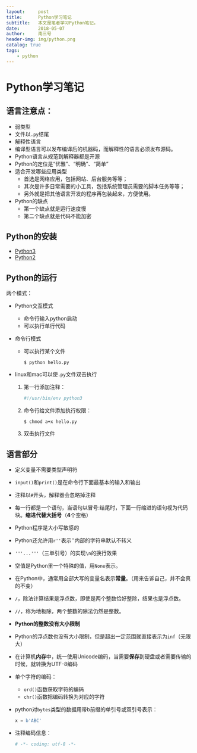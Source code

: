 ```yaml
---
layout:     post
title:      Python学习笔记
subtitle:   本文是笔者学习Python笔记。
date:       2018-05-07
author:     南三号
header-img: img/python.png
catalog: true
tags:
    - python
---
```


# Python学习笔记

## 语言注意点：

- 弱类型
- 文件以`.py`结尾
- 解释性语言
- 编译型语言可以发布编译后的机器码，而解释性的语言必须发布源码。
- Python语言从规范到解释器都是开源
- Python的定位是“优雅”、“明确”、“简单”
- 适合开发哪些应用类型
  - 首选是网络应用，包括网站、后台服务等等；
  - 其次是许多日常需要的小工具，包括系统管理员需要的脚本任务等等；
  - 另外就是把其他语言开发的程序再包装起来，方便使用。
- Python的缺点
  - 第一个缺点就是运行速度慢
  - 第二个缺点就是代码不能加密

## Python的安装

- [Python3](https://www.liaoxuefeng.com/wiki/0014316089557264a6b348958f449949df42a6d3a2e542c000/0014316090478912dab2a3a9e8f4ed49d28854bo292f85bb000)
- [Python2](https://www.liaoxuefeng.com/wiki/001374738125095c955c1e6d8bb493182103fac9270762a000)

## Python的运行

两个模式：

- Python交互模式

  - 命令行输入python启动
  - 可以执行单行代码

- 命令行模式

  - 可以执行某个文件

    ```shell
    $ python hello.py
    ```

- linux和mac可以使`.py`文件双击执行

  1. 第一行添加注释：

     ```python
     #!/usr/bin/env python3
     ```

  2. 命令行给文件添加执行权限：

     ```shell
     $ chmod a+x hello.py
     ```

  3. 双击执行文件


## 语言部分

- 定义变量不需要类型声明符

- `input()`和`print()`是在命令行下面最基本的输入和输出

- 注释以`#`开头，解释器会忽略掉注释

- 每一行都是一个语句，当语句以冒号:结尾时，下面一行缩进的语句视为代码块。**缩进代替大括号**（**4**个空格）

- Python程序是大小写敏感的

- Python还允许用`r''`表示''内部的字符串默认不转义

- `'''...'''`（三单引号）的实现`\n`的换行效果

- 空值是Python里一个特殊的值，用`None`表示。

- 在Python中，通常用全部大写的变量名表示**常量**。（用来告诉自己，并不会真的不变）

- `/`，除法计算结果是浮点数，即使是两个整数恰好整除，结果也是浮点数。

- `//`，称为地板除，两个整数的除法仍然是整数。

- **Python的整数没有大小限制**

- Python的浮点数也没有大小限制，但是超出一定范围就直接表示为`inf`（无限大）

- 在计算机**内存**中，统一使用Unicode编码，当需要**保存**到硬盘或者需要传输的时候，就转换为UTF-8编码

- 单个字符的编码：

  - `ord()`函数获取字符的编码
  - `chr()`函数把编码转换为对应的字符

- python对`bytes`类型的数据用带b前缀的单引号或双引号表示：

  ```python
  x = b'ABC'
  ```

- 注释编码信息：

  ```python
  # -*- coding: utf-8 -*-
  ```

